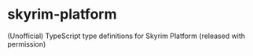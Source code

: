 # skyrim-platform
(Unofficial) TypeScript type definitions for Skyrim Platform (released with permission)
